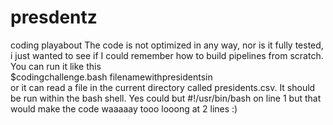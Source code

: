 # presdentz
coding playabout
The code is not optimized in any way, nor is it fully tested,  i just wanted to see if I could remember how to build pipelines from scratch. You can run it like this  
$codingchallenge.bash filenamewithpresidentsin  
or it can read a file in the current directory called presidents.csv. It should be run within the bash shell. Yes  could but #!/usr/bin/bash on line 1 but that would make the code waaaaay tooo looong at 2 lines :)
